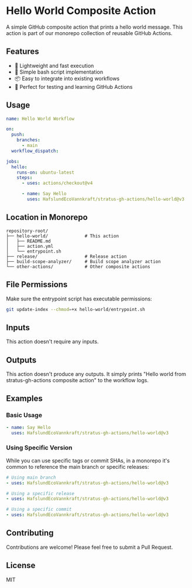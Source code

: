 # Hello World Composite Action

A simple GitHub composite action that prints a hello world message. This action is part of our monorepo collection of reusable GitHub Actions.

## Features

- 🚀 Lightweight and fast execution
- 🔧 Simple bash script implementation
- 📦 Easy to integrate into existing workflows
- 🎯 Perfect for testing and learning GitHub Actions

## Usage

```yaml
name: Hello World Workflow

on:
  push:
    branches:
      - main
  workflow_dispatch:

jobs:
  hello:
    runs-on: ubuntu-latest
    steps:
      - uses: actions/checkout@v4

      - name: Say Hello
        uses: HafslundEcoVannkraft/stratus-gh-actions/hello-world@v3
```

## Location in Monorepo

```
repository-root/
├── hello-world/              # This action
│   ├── README.md
│   ├── action.yml
│   └── entrypoint.sh
├── release/                  # Release action
├── build-scope-analyzer/     # Build scope analyzer action
└── other-actions/            # Other composite actions
```

## File Permissions

Make sure the entrypoint script has executable permissions:

```bash
git update-index --chmod=+x hello-world/entrypoint.sh
```

## Inputs

This action doesn't require any inputs.

## Outputs

This action doesn't produce any outputs. It simply prints "Hello world from stratus-gh-actions composite action" to the workflow logs.

## Examples

### Basic Usage

```yaml
- name: Say Hello
  uses: HafslundEcoVannkraft/stratus-gh-actions/hello-world@v3
```

### Using Specific Version

While you can use specific tags or commit SHAs, in a monorepo it's common to reference the main branch or specific releases:

```yaml
# Using main branch
- uses: HafslundEcoVannkraft/stratus-gh-actions/hello-world@v3

# Using a specific release
- uses: HafslundEcoVannkraft/stratus-gh-actions/hello-world@v3

# Using a specific commit
- uses: HafslundEcoVannkraft/stratus-gh-actions/hello-world@v3
```

## Contributing

Contributions are welcome! Please feel free to submit a Pull Request.

## License

MIT
